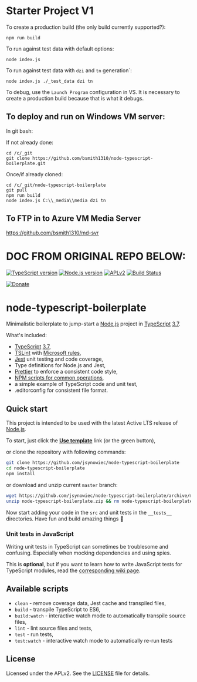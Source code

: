 # Starter Project V1

To create a production build (the only build currently supported?):

```
npm run build
```

To run against test data with default options:

```
node index.js
```

To run against test data with `dzi` and `tn` generation`:

```
node index.js ./_test_data dzi tn
```

To debug, use the `Launch Program` configuration in VS. It is necessary to create a production build because that is what it debugs.

## To deploy and run on Windows VM server:

In git bash:

If not already done:

```
cd /c/_git
git clone https://github.com/bsmith1310/node-typescript-boilerplate.git
```

Once/if already cloned:

```
cd /c/_git/node-typescript-boilerplate
git pull
npm run build
node index.js C:\\_media\\media dzi tn
```

## To FTP in to Azure VM Media Server

https://github.com/bsmith1310/md-svr

# DOC FROM ORIGINAL REPO BELOW:

[![TypeScript version][ts-badge]][typescript-37]
[![Node.js version][nodejs-badge]][nodejs]
[![APLv2][license-badge]][LICENSE]
[![Build Status][travis-badge]][travis-ci]

[![Donate][donate-badge]][donate]

# node-typescript-boilerplate

Minimalistic boilerplate to jump-start a [Node.js][nodejs] project in [TypeScript][typescript] [3.7][typescript-37].

What's included:

+ [TypeScript][typescript] [3.7][typescript-37],
+ [TSLint][tslint] with [Microsoft rules][tslint-microsoft-contrib],
+ [Jest][jest] unit testing and code coverage,
+ Type definitions for Node.js and Jest,
+ [Prettier][prettier] to enforce a consistent code style,
+ [NPM scripts for common operations](#available-scripts),
+ a simple example of TypeScript code and unit test,
+ .editorconfig for consistent file format.

## Quick start

This project is intended to be used with the latest Active LTS release of [Node.js][nodejs]. 

To start, just click the **[Use template][repo-template-action]** link (or the green button), 

or clone the repository with following commands:

```sh
git clone https://github.com/jsynowiec/node-typescript-boilerplate
cd node-typescript-boilerplate
npm install
```

or download and unzip current `master` branch:

```sh
wget https://github.com/jsynowiec/node-typescript-boilerplate/archive/master.zip -O node-typescript-boilerplate
unzip node-typescript-boilerplate.zip && rm node-typescript-boilerplate.zip
```

Now start adding your code in the `src` and unit tests in the `__tests__` directories. Have fun and build amazing things 🚀

### Unit tests in JavaScript

Writing unit tests in TypeScript can sometimes be troublesome and confusing. Especially when mocking dependencies and using spies.

This is **optional**, but if you want to learn how to write JavaScript tests for TypeScript modules, read the [corresponding wiki page][wiki-js-tests].

## Available scripts

+ `clean` - remove coverage data, Jest cache and transpiled files,
+ `build` - transpile TypeScript to ES6,
+ `build:watch` - interactive watch mode to automatically transpile source files,
+ `lint` - lint source files and tests,
+ `test` - run tests,
+ `test:watch` - interactive watch mode to automatically re-run tests

## License
Licensed under the APLv2. See the [LICENSE](https://github.com/jsynowiec/node-typescript-boilerplate/blob/master/LICENSE) file for details.

[ts-badge]: https://img.shields.io/badge/TypeScript-3.7-blue.svg
[nodejs-badge]: https://img.shields.io/badge/Node.js->=%2012.13-blue.svg
[nodejs]: https://nodejs.org/dist/latest-v12.x/docs/api/
[travis-badge]: https://travis-ci.org/jsynowiec/node-typescript-boilerplate.svg?branch=master
[travis-ci]: https://travis-ci.org/jsynowiec/node-typescript-boilerplate
[typescript]: https://www.typescriptlang.org/
[typescript-37]: https://www.typescriptlang.org/docs/handbook/release-notes/typescript-3-7.html
[license-badge]: https://img.shields.io/badge/license-APLv2-blue.svg
[license]: https://github.com/jsynowiec/node-typescript-boilerplate/blob/master/LICENSE

[donate-badge]: https://img.shields.io/badge/☕-buy%20me%20a%20coffee-46b798.svg
[donate]: https://paypal.me/jaqb/5eur

[jest]: https://facebook.github.io/jest/
[tslint]: https://palantir.github.io/tslint/
[tslint-microsoft-contrib]: https://github.com/Microsoft/tslint-microsoft-contrib
[wiki-js-tests]: https://github.com/jsynowiec/node-typescript-boilerplate/wiki/Unit-tests-in-plain-JavaScript
[prettier]: https://prettier.io

[repo-template-action]: https://github.com/jsynowiec/node-typescript-boilerplate/generate
